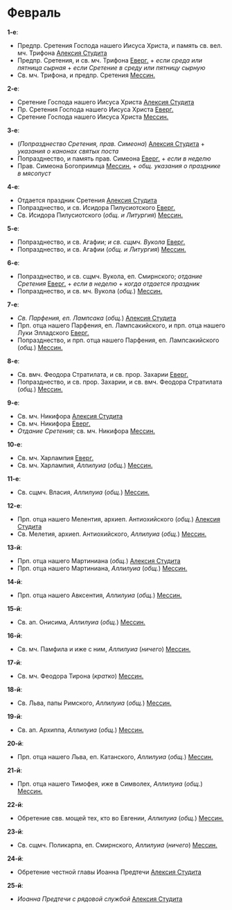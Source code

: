 
# Февраль

**1-е**: 

- Предпр. Сретения Господа нашего Иисуса Христа, и память св. вел. мч. Трифона [Алексия Студита](02_01_AST.ru.md)
- Предпр. Сретения, и св. мч. Трифона [Еверг.](02_01_EUR.ru.md) + *если среда или пятница сырная* + 
*если Сретение в среду или пятницу сырную* 
- Св. мч. Трифона, и предпр. Сретения  [Мессин.](02_01_MES.ru.md)

**2-е**: 

- Сретение Господа нашего Иисуса Христа [Алексия Студита](02_02_AST.ru.md)
- Пр. Сретения Господа нашего Иисуса Христа [Еверг.](02_02_EUR.ru.md)
- Сретение Господа нашего Иисуса Христа [Мессин.](02_02_MES.ru.md)

**3-е**: 

- (*Попразднество Сретения, прав. Симеона*) [Алексия Студита](02_03_AST.ru.md) + *указания о канонах святых поста*
- Попразднество, и память прав. Симеона [Еверг.](02_03_EUR.ru.md) + *если в неделю*
- Прав. Симеона Богоприимца [Мессин.](02_03_MES.ru.md) + *общ. указания о празднике в мясопуст*

**4-е**: 

- Отдается праздник Сретения [Алексия Студита](02_04_AST.ru.md)
- Попразднество, и св. Исидора Пилусиотского [Еверг.](02_04_EUR.ru.md)
- Св. Исидора Пилусиотского (*общ. и Литургия*) [Мессин.](02_04_MES.ru.md)

**5-е**: 

- Попразднество, и св. Агафии; *и св. сщмч. Вукола* [Еверг.](02_05_EUR.ru.md)
- Попразднество, и св. Агафии (*общ. и Литургия*) [Мессин.](02_05_MES.ru.md)

**6-е**: 

- Попразднество, и св. сщмч. Вукола, еп. Смирнского; *отдание Сретения* [Еверг.](02_05_EUR.ru.md) + *если в неделю* + 
*когда отдается праздник*
- Попразднество, и св. мч. Вукола (*общ.*) [Мессин.](02_06_MES.ru.md)

**7-е**: 

- *Св. Парфения, еп. Лампсака* (*общ.*) [Алексия Студита](02_07_AST.ru.md)
- Прп. отца нашего Парфения, еп. Лампсакийского, и прп. отца нашего Луки Элладского [Еверг.](02_07_EUR.ru.md)
- Попразднество, и прп. отца нашего Парфения, еп. Лампсакийского (*общ.*) [Мессин.](02_07_MES.ru.md)

**8-е**: 

- Св. вмч. Феодора Стратилата, и св. прор. Захарии [Еверг.](02_08_EUR.ru.md)
- Попразднество, и св. прор. Захарии, и св. вмч. Феодора Стратилата (*общ.*) [Мессин.](02_08_MES.ru.md)

**9-е**: 

- Св. мч. Никифора [Алексия Студита](02_09_AST.ru.md)
- Св. мч. Никифора [Еверг.](02_09_EUR.ru.md)
- *Отдание Сретения*; св. мч. Никифора [Мессин.](02_09_MES.ru.md)
 
**10-е**: 

- Св. мч. Харлампия [Еверг.](02_10_EUR.ru.md)
- Св. мч. Харлампия, *Аллилуиа* (*общ.*) [Мессин.](02_10_MES.ru.md)
 
**11-е**:
 
- Св. сщмч. Власия, *Аллилуиа* (*общ.*) [Мессин.](02_11_MES.ru.md)
 
**12-е**: 
 
- Прп. отца нашего Мелентия, архиеп. Антиохийского (*общ.*) [Алексия Студита](02_12_AST.ru.md)
- Св. Мелетия, архиеп. Антиохийского, *Аллилуиа* (*общ.*) [Мессин.](02_12_MES.ru.md)
 
**13-й**: 
 
- Прп. отца нашего Мартиниана (*общ.*) [Алексия Студита](02_13_AST.ru.md)
- Прп. отца нашего Мартиниана, *Аллилуиа* (*общ.*) [Мессин.](02_13_MES.ru.md)
 
**14-й**: 
 
- Прп. отца нашего Авксентия, *Аллилуиа* (*общ.*) [Мессин.](02_14_MES.ru.md)
 
**15-й**: 
 
- Св. ап. Онисима, *Аллилуиа* (*общ.*) [Мессин.](02_15_MES.ru.md)
 
**16-й**: 
 
- Св. мч. Памфила и иже с ним, *Аллилуиа* (*ничего*) [Мессин.](02_16_MES.ru.md)
 
**17-й**: 
 
- Св. мч. Феодора Тирона (*кратко*) [Мессин.](02_17_MES.ru.md)

**18-й**: 
 
- Св. Льва, папы Римского, *Аллилуиа* (*общ.*) [Мессин.](02_18_MES.ru.md)
  
**19-й**: 
 
- Св. ап. Архиппа, *Аллилуиа* (*общ.*) [Мессин.](02_19_MES.ru.md)
  
**20-й**: 
 
- Прп. отца нашего Льва, еп. Катанского, *Аллилуиа* (*общ.*) [Мессин.](02_20_MES.ru.md)
  
**21-й**: 
 
- Прп. отца нашего Тимофея, иже в Символех, *Аллилуиа* (*общ.*) [Мессин.](02_21_MES.ru.md)
  
**22-й**: 
 
- Обретение свв. мощей тех, кто во Евгении, *Аллилуиа* (*общ.*) [Мессин.](02_22_MES.ru.md)
  
**23-й**: 
 
- Св. сщмч. Поликарпа, еп. Смирнского, *Аллилуиа* (*ничего*) [Мессин.](02_23_MES.ru.md)
  
**24-й**:

- Обретение честной главы Иоанна Предтечи [Алексия Студита](02_24_AST.ru.md)

**25-й**:

- *Иоанна Предтечи с рядовой службой* [Алексия Студита](02_25_AST.ru.md)
